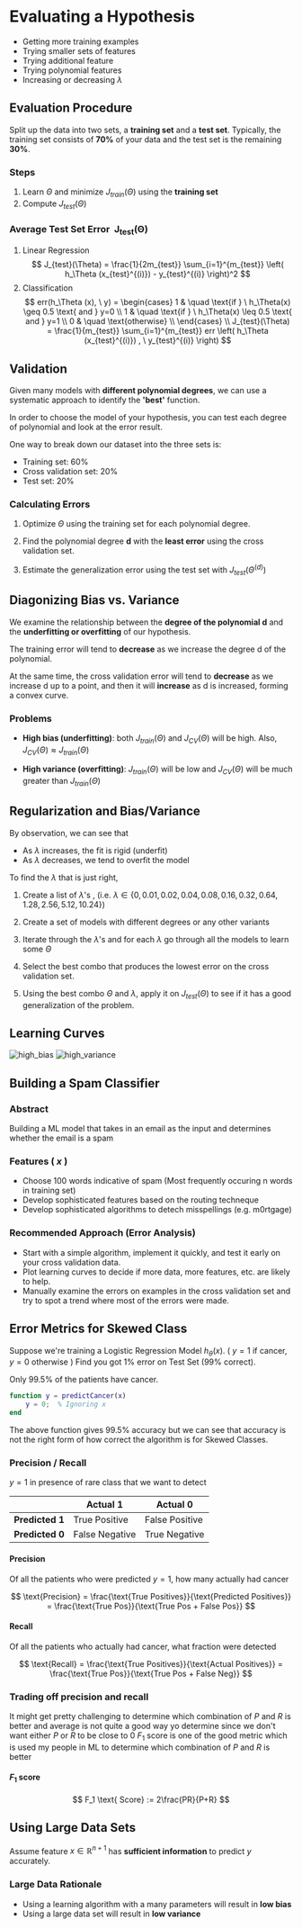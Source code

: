 # Evaluating a Hypothesis

-   Getting more training examples
-   Trying smaller sets of features
-   Trying additional feature
-   Trying polynomial features
-   Increasing or decreasing $\lambda$


## Evaluation Procedure
Split up the data into two sets, a **training set** and a **test set**. Typically, the training set consists of **70%** of your data and the test set is the remaining **30%**.

### Steps

1. Learn $\Theta$ and minimize $J_{train}(\Theta)$ using the **training set**
2. Compute $J_{test}(\Theta)$

### Average Test Set Error $\ \mathbf{J_{test}(\Theta)}$
1. Linear Regression 
	$$
	J_{test}(\Theta) = \frac{1}{2m_{test}} \sum_{i=1}^{m_{test}}
	\left( h_\Theta (x_{test}^{(i)}) - y_{test}^{(i)} \right)^2
	$$
2. Classification
	$$
	err(h_\Theta (x), \ y) = 
	\begin{cases}
		1 & \quad \text{if } \ h_\Theta(x) \geq 0.5 \text{ and } y=0 \\
		1 & \quad \text{if } \ h_\Theta(x) \leq 0.5 \text{ and } y=1 \\
		0 & \quad \text{otherwise} \\
	\end{cases} \\
	J_{test}(\Theta) = \frac{1}{m_{test}} \sum_{i=1}^{m_{test}}
	err \left( h_\Theta (x_{test}^{(i)}) , \ y_{test}^{(i)} \right)
	$$


## Validation

Given many models with **different polynomial degrees**, we can use a systematic approach to identify the **'best'** function. 

In order to choose the model of your hypothesis, you can test each degree of polynomial and look at the error result.

One way to break down our dataset into the three sets is:
-   Training set: 60%
-   Cross validation set: 20%
-   Test set: 20%

### Calculating Errors

1.  Optimize $\Theta$ using the training set for each polynomial degree.

2.  Find the polynomial degree **d** with the **least error** using the cross validation set.

3.  Estimate the generalization error using the test set with $J_{test}(\Theta^{(d)})$


## Diagonizing Bias vs. Variance

We examine the relationship between the **degree of the polynomial d** and the **underfitting or overfitting** of our hypothesis.

The training error will tend to **decrease** as we increase the degree d of the polynomial.

At the same time, the cross validation error will tend to **decrease** as we increase d up to a point, and then it will **increase** as d is increased, forming a convex curve.

###  Problems
- **High bias (underfitting)**: both $J_{train}(\Theta)$ and $J_{CV}(\Theta)$ will be high. 
	Also, $J_{CV}(\Theta) \approx J_{train}(\Theta)$

- **High variance (overfitting)**: $J_{train}(\Theta)$ will be low and $J_{CV}(\Theta)$  will be much greater than $J_{train}(\Theta)$


## Regularization and Bias/Variance

By observation, we can see that 

- As $\lambda$ increases, the fit is rigid (underfit)
- As $\lambda$ decreases, we tend to overfit the model

To find the $\lambda$ that is just right,
1.  Create a list of $\lambda$'s , $\left( \text{i.e. } \lambda \in \{ 0, 0.01, 0.02, 0.04, 0.08, 0.16, 0.32, 0.64, 1.28, 2.56, 5.12, 10.24 \} \right)$
    
2.  Create a set of models with different degrees or any other variants

3.  Iterate through the $\lambda$'s and for each $\lambda$ go through all the models to learn some $\Theta$

4.  Select the best combo that produces the lowest error on the cross validation set.

5.  Using the best combo $\Theta$ and $\lambda$, apply it on $J_{test}(\Theta)$ to see if it has a good generalization of the problem.

## Learning Curves

![high_bias](https://drive.google.com/uc?id=1KgRnFSXOMtx4XsyUbAnrwzoB2i3-SMvX)
![high_variance](https://drive.google.com/uc?id=1qrg5_H552I8lfTlX09jZkwj5gTaBtaLi)



## Building a Spam Classifier

### Abstract

Building a ML model that takes in an email as the input and determines whether the email is a spam

### Features ( $x$ )
- Choose 100 words indicative of spam
(Most frequently occuring n words in training set)
 - Develop sophisticated  features based on the routing techneque
 - Develop sophisticated algorithms to detech misspellings (e.g. m0rtgage)

### Recommended Approach (Error Analysis)

-   Start with a simple algorithm, implement it quickly, and test it early on your cross validation data.
-   Plot learning curves to decide if more data, more features, etc. are likely to help.
-   Manually examine the errors on examples in the cross validation set and try to spot a trend where most of the errors were made.


## Error Metrics for Skewed Class

Suppose we're training a Logistic Regression Model $h_\theta(x)$.
( $y = 1$ if cancer, $y = 0$ otherwise )
Find you got 1% error on Test Set (99% correct).

Only 99.5% of the patients have cancer.
```matlab
function y = predictCancer(x)
	y = 0;  % Ignoring x
end
```
The above function gives 99.5% accuracy but we can see that accuracy is not the right form of how correct the algorithm is for Skewed Classes.

### Precision / Recall

$y=1$ in presence of rare class that we want to detect

|                 |  **Actual 1**  |  **Actual 0**  |
|-----------------|----------------|----------------|
| **Predicted 1** | True Positive  | False Positive |
| **Predicted 0** | False Negative | True Negative  |



#### Precision
Of all the patients who were predicted $y=1$, how many actually had cancer

$$
\text{Precision} = \frac{\text{True Positives}}{\text{Predicted Positives}}
= \frac{\text{True Pos}}{\text{True Pos + False Pos}}
$$ 

#### Recall
Of all the patients who actually had cancer, what fraction were detected

$$
\text{Recall} = \frac{\text{True Positives}}{\text{Actual Positives}}
= \frac{\text{True Pos}}{\text{True Pos + False Neg}}
$$


### Trading off precision and recall

It might get pretty challenging to determine which combination of $P$ and $R$ is better and average is not quite a good way yo determine since we don't want either $P$ or $R$ to be close to 0
$F_1$ score is one of the good metric which is used my people in ML to determine which combination of $P$ and $R$ is better

#### $F_1$ score
$$
F_1 \text{ Score} := 2\frac{PR}{P+R} 
$$


## Using Large Data Sets

Assume feature $x \in \mathbb{R}^{n+1}$ has **sufficient information** to predict $y$ accurately.

### Large Data Rationale
- Using a learning algorithm with a many parameters will result in **low bias**
- Using a large data set will result in **low variance**


